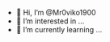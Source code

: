 - 👋 Hi, I’m @Mr0viko1900
- 👀 I’m interested in ...
- 🌱 I’m currently learning ...

<!---
Mr0viko1900/Mr0viko1900 is a ✨ special ✨ repository because its `README.md` (this file) appears on your GitHub profile.
You can click the Preview link to take a look at your changes.
--->
